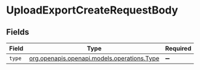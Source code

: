 # UploadExportCreateRequestBody


## Fields

| Field                                                                          | Type                                                                           | Required                                                                       | Description                                                                    |
| ------------------------------------------------------------------------------ | ------------------------------------------------------------------------------ | ------------------------------------------------------------------------------ | ------------------------------------------------------------------------------ |
| `type`                                                                         | [org.openapis.openapi.models.operations.Type](../../models/operations/Type.md) | :heavy_minus_sign:                                                             | N/A                                                                            |